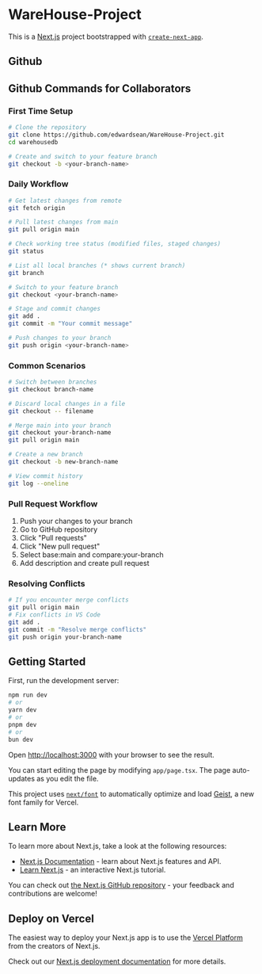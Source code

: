 # WareHouse-Project

This is a [Next.js](https://nextjs.org) project bootstrapped with [`create-next-app`](https://nextjs.org/docs/app/api-reference/cli/create-next-app).

## Github

## Github Commands for Collaborators

### First Time Setup
```bash
# Clone the repository
git clone https://github.com/edwardsean/WareHouse-Project.git
cd warehousedb

# Create and switch to your feature branch
git checkout -b <your-branch-name>
```

### Daily Workflow
```bash
# Get latest changes from remote
git fetch origin

# Pull latest changes from main
git pull origin main

# Check working tree status (modified files, staged changes)
git status

# List all local branches (* shows current branch)
git branch

# Switch to your feature branch
git checkout <your-branch-name>

# Stage and commit changes
git add .
git commit -m "Your commit message"

# Push changes to your branch
git push origin <your-branch-name>
```

### Common Scenarios
```bash
# Switch between branches
git checkout branch-name

# Discard local changes in a file
git checkout -- filename

# Merge main into your branch
git checkout your-branch-name
git pull origin main

# Create a new branch
git checkout -b new-branch-name

# View commit history
git log --oneline
```

### Pull Request Workflow
1. Push your changes to your branch
2. Go to GitHub repository
3. Click "Pull requests"
4. Click "New pull request"
5. Select base:main and compare:your-branch
6. Add description and create pull request

### Resolving Conflicts
```bash
# If you encounter merge conflicts
git pull origin main
# Fix conflicts in VS Code
git add .
git commit -m "Resolve merge conflicts"
git push origin your-branch-name
```

## Getting Started

First, run the development server:

```bash
npm run dev
# or
yarn dev
# or
pnpm dev
# or
bun dev
```

Open [http://localhost:3000](http://localhost:3000) with your browser to see the result.

You can start editing the page by modifying `app/page.tsx`. The page auto-updates as you edit the file.

This project uses [`next/font`](https://nextjs.org/docs/app/building-your-application/optimizing/fonts) to automatically optimize and load [Geist](https://vercel.com/font), a new font family for Vercel.

## Learn More

To learn more about Next.js, take a look at the following resources:

- [Next.js Documentation](https://nextjs.org/docs) - learn about Next.js features and API.
- [Learn Next.js](https://nextjs.org/learn) - an interactive Next.js tutorial.

You can check out [the Next.js GitHub repository](https://github.com/vercel/next.js) - your feedback and contributions are welcome!

## Deploy on Vercel

The easiest way to deploy your Next.js app is to use the [Vercel Platform](https://vercel.com/new?utm_medium=default-template&filter=next.js&utm_source=create-next-app&utm_campaign=create-next-app-readme) from the creators of Next.js.

Check out our [Next.js deployment documentation](https://nextjs.org/docs/app/building-your-application/deploying) for more details.
